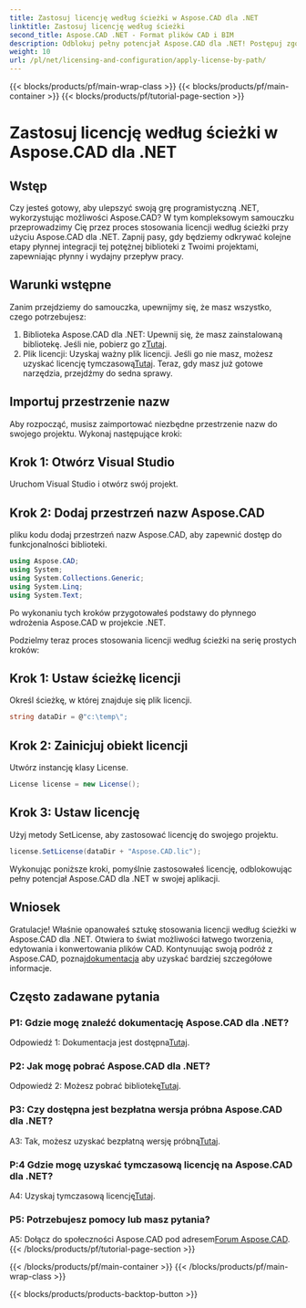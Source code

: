 ```yaml
---
title: Zastosuj licencję według ścieżki w Aspose.CAD dla .NET
linktitle: Zastosuj licencję według ścieżki
second_title: Aspose.CAD .NET - Format plików CAD i BIM
description: Odblokuj pełny potencjał Aspose.CAD dla .NET! Postępuj zgodnie z naszym przewodnikiem krok po kroku, aby bezproblemowo zastosować licencję. Ulepsz swoją grę manipulacji plikami CAD już teraz!
weight: 10
url: /pl/net/licensing-and-configuration/apply-license-by-path/
---
```


{{< blocks/products/pf/main-wrap-class >}}
{{< blocks/products/pf/main-container >}}
{{< blocks/products/pf/tutorial-page-section >}}

# Zastosuj licencję według ścieżki w Aspose.CAD dla .NET

## Wstęp

Czy jesteś gotowy, aby ulepszyć swoją grę programistyczną .NET, wykorzystując możliwości Aspose.CAD? W tym kompleksowym samouczku przeprowadzimy Cię przez proces stosowania licencji według ścieżki przy użyciu Aspose.CAD dla .NET. Zapnij pasy, gdy będziemy odkrywać kolejne etapy płynnej integracji tej potężnej biblioteki z Twoimi projektami, zapewniając płynny i wydajny przepływ pracy.

## Warunki wstępne

Zanim przejdziemy do samouczka, upewnijmy się, że masz wszystko, czego potrzebujesz:
1.  Biblioteka Aspose.CAD dla .NET: Upewnij się, że masz zainstalowaną bibliotekę. Jeśli nie, pobierz go z[Tutaj](https://releases.aspose.com/cad/net/).
2.  Plik licencji: Uzyskaj ważny plik licencji. Jeśli go nie masz, możesz uzyskać licencję tymczasową[Tutaj](https://purchase.aspose.com/temporary-license/).
Teraz, gdy masz już gotowe narzędzia, przejdźmy do sedna sprawy.

## Importuj przestrzenie nazw

Aby rozpocząć, musisz zaimportować niezbędne przestrzenie nazw do swojego projektu. Wykonaj następujące kroki:

## Krok 1: Otwórz Visual Studio

Uruchom Visual Studio i otwórz swój projekt.

## Krok 2: Dodaj przestrzeń nazw Aspose.CAD

pliku kodu dodaj przestrzeń nazw Aspose.CAD, aby zapewnić dostęp do funkcjonalności biblioteki.
```csharp
using Aspose.CAD;
using System;
using System.Collections.Generic;
using System.Linq;
using System.Text;
```
Po wykonaniu tych kroków przygotowałeś podstawy do płynnego wdrożenia Aspose.CAD w projekcie .NET.

Podzielmy teraz proces stosowania licencji według ścieżki na serię prostych kroków:

## Krok 1: Ustaw ścieżkę licencji

Określ ścieżkę, w której znajduje się plik licencji.
```csharp
string dataDir = @"c:\temp\";
```

## Krok 2: Zainicjuj obiekt licencji

Utwórz instancję klasy License.
```csharp
License license = new License();
```

## Krok 3: Ustaw licencję

Użyj metody SetLicense, aby zastosować licencję do swojego projektu.
```csharp
license.SetLicense(dataDir + "Aspose.CAD.lic");
```

Wykonując poniższe kroki, pomyślnie zastosowałeś licencję, odblokowując pełny potencjał Aspose.CAD dla .NET w swojej aplikacji.

## Wniosek

Gratulacje! Właśnie opanowałeś sztukę stosowania licencji według ścieżki w Aspose.CAD dla .NET. Otwiera to świat możliwości łatwego tworzenia, edytowania i konwertowania plików CAD. Kontynuując swoją podróż z Aspose.CAD, poznaj[dokumentacja](https://reference.aspose.com/cad/net/) aby uzyskać bardziej szczegółowe informacje.

## Często zadawane pytania

### P1: Gdzie mogę znaleźć dokumentację Aspose.CAD dla .NET?

 Odpowiedź 1: Dokumentacja jest dostępna[Tutaj](https://reference.aspose.com/cad/net/).

### P2: Jak mogę pobrać Aspose.CAD dla .NET?

 Odpowiedź 2: Możesz pobrać bibliotekę[Tutaj](https://releases.aspose.com/cad/net/).

### P3: Czy dostępna jest bezpłatna wersja próbna Aspose.CAD dla .NET?

A3: Tak, możesz uzyskać bezpłatną wersję próbną[Tutaj](https://releases.aspose.com/).

### P:4 Gdzie mogę uzyskać tymczasową licencję na Aspose.CAD dla .NET?

 A4: Uzyskaj tymczasową licencję[Tutaj](https://purchase.aspose.com/temporary-license/).

### P5: Potrzebujesz pomocy lub masz pytania?

 A5: Dołącz do społeczności Aspose.CAD pod adresem[Forum Aspose.CAD](https://forum.aspose.com/c/cad/19).
{{< /blocks/products/pf/tutorial-page-section >}}

{{< /blocks/products/pf/main-container >}}
{{< /blocks/products/pf/main-wrap-class >}}

{{< blocks/products/products-backtop-button >}}
